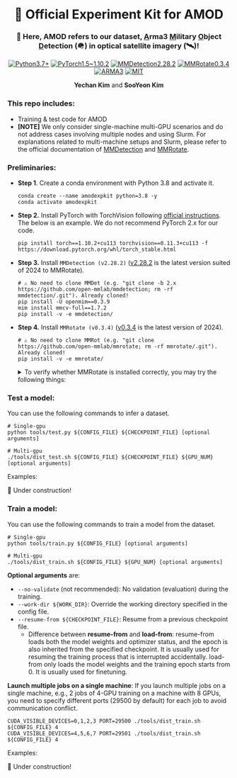 <h1 align="center" >
🚀 Official Experiment Kit for AMOD
</h1>

<h3 align="center">
💬 Here, AMOD refers to our dataset, <u>A</u>rma3 <u>M</u>ilitary <u>O</u>bject <u>D</u>etection (🪖) in optical satellite imagery (🛰️)!
</h3>

<p align="center">
  <a href="#"><img alt="Python3.7+" src="https://img.shields.io/badge/Python-3.7+-blue?logo=python&logoColor=white"></a>
  <a href="#"><img alt="PyTorch1.5~1.10.2" src="https://img.shields.io/badge/PyTorch-≥1.5, ≤1.10-orange?logo=pytorch&logoColor=white"></a>
  <a href="#"><img alt="MMDetection2.28.2" src="https://img.shields.io/badge/MMDetection-2.28.2-red?logo=mmlab&logoColor=white"></a>
  <a href="#"><img alt="MMRotate0.3.4" src="https://img.shields.io/badge/MMRotate-0.3.4-hotpink?logo=mmlab&logoColor=white"></a>
  <a href="#"><img alt="ARMA3" src="https://img.shields.io/badge/Game-ARMA3-red?logo=steam"></a>
  <a href="#"><img alt="MIT" src="https://img.shields.io/badge/License-MIT-green?logo=MIT"></a>
</p>

<p align="center">
  <b>Yechan Kim</b> and
  <b>SooYeon Kim</b>
</p>

### This repo includes:
* Training & test code for AMOD
* **[NOTE]** We only consider single-machine multi-GPU scenarios and do not address cases involving multiple nodes and using Slurm. For explanations related to multi-machine setups and Slurm, please refer to the official documentation of [MMDetection](https://mmdetection.readthedocs.io/en/v2.28.2/) and [MMRotate](https://mmrotate.readthedocs.io/en/v0.3.4/).

### Preliminaries:


* **Step 1**. Create a conda environment with Python 3.8 and activate it.
    ~~~shell
    conda create --name amodexpkit python=3.8 -y
    conda activate amodexpkit
    ~~~

* **Step 2.** Install PyTorch with TorchVision following [official instructions](https://pytorch.org/get-started/locally/). The below is an example. We do not recommend PyTorch 2.x for our code.
    ~~~shell
    pip install torch==1.10.2+cu113 torchvision==0.11.3+cu113 -f https://download.pytorch.org/whl/torch_stable.html  
    ~~~

* **Step 3.** Install `MMDetection (v2.28.2)` ([v2.28.2](https://mmdetection.readthedocs.io/en/v2.28.2/) is the latest version suited of 2024 to MMRotate).
    ~~~shell
    # ⚠️ No need to clone MMDet (e.g. "git clone -b 2.x https://github.com/open-mmlab/mmdetection; rm -rf mmdetection/.git"). Already cloned! 
    pip install -U openmim==0.3.9
    mim install mmcv-full==1.7.2
    pip install -v -e mmdetection/
    ~~~

* **Step 4.** Install `MMRotate (v0.3.4)` ([v0.3.4](https://mmrotate.readthedocs.io/en/v0.3.4/) is the latest version of 2024). 
    ~~~shell
    # ⚠️ No need to clone MMRot (e.g. "git clone https://github.com/open-mmlab/mmrotate; rm -rf mmrotate/.git"). Already cloned!
    pip install -v -e mmrotate/
    ~~~

    <details>
      <summary> To verify whether MMRotate is installed correctly, you may try the following things: </summary>
    
    * Download config and checkpoint files.
        ~~~shell
        mim download mmrotate --config oriented_rcnn_r50_fpn_1x_dota_le90 --dest .
        ~~~
    * Verify the inference demo.
        ~~~shell
        python mmrotate/demo/image_demo.py \
        mmrotate/demo/demo.jpg oriented_rcnn_r50_fpn_1x_dota_le90.py \
        oriented_rcnn_r50_fpn_1x_dota_le90-6d2b2ce0.pth --out-file result.jpg
        ~~~
    * If **result.jpg** is generated correctly, it means that the environment is set up properly.
    </details>

### Test a model:
You can use the following commands to infer a dataset.
~~~shell
# Single-gpu
python tools/test.py ${CONFIG_FILE} ${CHECKPOINT_FILE} [optional arguments]

# Multi-gpu
./tools/dist_test.sh ${CONFIG_FILE} ${CHECKPOINT_FILE} ${GPU_NUM} [optional arguments]
~~~

Examples:

🚧 Under construction!


### Train a model:
You can use the following commands to train a model from the dataset.
~~~shell
# Single-gpu
python tools/train.py ${CONFIG_FILE} [optional arguments]

# Multi-gpu
./tools/dist_train.sh ${CONFIG_FILE} ${GPU_NUM} [optional arguments]
~~~

**Optional arguments** are:
* `--no-validate` (not recommended): No validation (evaluation) during the training.
* `--work-dir ${WORK_DIR}`: Override the working directory specified in the config file.
* `--resume-from ${CHECKPOINT_FILE}`: Resume from a previous checkpoint file.
  * Difference between **resume-from** and **load-from**: resume-from loads both the model weights and optimizer status, and the epoch is also inherited from the specified checkpoint. It is usually used for resuming the training process that is interrupted accidentally. load-from only loads the model weights and the training epoch starts from 0. It is usually used for finetuning.

**Launch multiple jobs on a single machine**: If you launch multiple jobs on a single machine, e.g., 2 jobs of 4-GPU training on a machine with 8 GPUs, you need to specify different ports (29500 by default) for each job to avoid communication conflict.
~~~shell
CUDA_VISIBLE_DEVICES=0,1,2,3 PORT=29500 ./tools/dist_train.sh ${CONFIG_FILE} 4
CUDA_VISIBLE_DEVICES=4,5,6,7 PORT=29501 ./tools/dist_train.sh ${CONFIG_FILE} 4
~~~

Examples:

🚧 Under construction!

